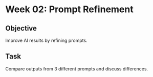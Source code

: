 # Week 02: Prompt Refinement

## Objective
Improve AI results by refining prompts.

## Task
Compare outputs from 3 different prompts and discuss differences.
